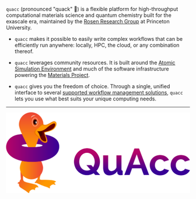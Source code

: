 `quacc` (pronounced "quack" 🦆) is a flexible platform for high-throughput computational materials science and quantum chemistry built for the exascale era, maintained by the [Rosen Research Group](https://rosen.cbe.princeton.edu/) at Princeton University.

- `quacc` makes it possible to easily write complex workflows that can be efficiently run anywhere: locally, HPC, the cloud, or any combination thereof.

- `quacc` leverages community resources. It is built around the [Atomic Simulation Environment](https://wiki.fysik.dtu.dk/ase/) and much of the software infrastructure powering the [Materials Project](https://materialsproject.org).

- `quacc` gives you the freedom of choice. Through a single, unified interface to several [supported workflow management solutions](https://quantum-accelerators.github.io/quacc/user/basics/wflow_overview.html), `quacc` lets you use what best suits your unique computing needs.

---

![Quacc logo](images/quacc_logo_wide.png)
